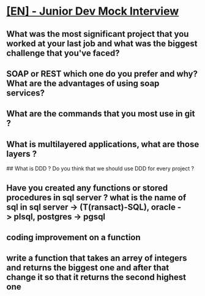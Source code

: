 # [[EN] - Junior Dev Mock Interview](https://www.youtube.com/watch?v=071LfcnMov0&list=PLRp4oRsit1bz6myZyqonUrnA6mUGJ-kI6&index=8)

## What was the most significant project that you worked at your last job and what was the biggest challenge that you've faced?

## SOAP or REST which one do you prefer and why? What are the advantages of using soap services?

## What are the commands that you most use in git ?

## What is multilayered applications, what are those layers ?

## What is DDD ? Do you think that we should use DDD for every project ?

## Have you created any functions or stored procedures in sql server ? what is the name of sql in sql server -> (T(ransact)-SQL), oracle -> plsql, postgres -> pgsql 

## coding improvement on a function

## write a function that takes an arrey of integers and returns the biggest one and after that change it so that it returns the second highest one